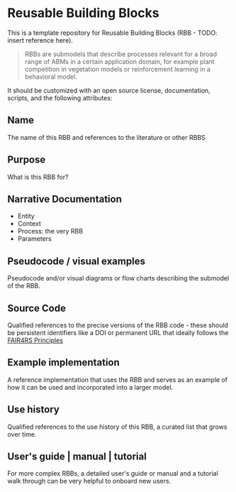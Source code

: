 # Reusable Building Blocks

This is a template repository for Reusable Building Blocks (RBB - TODO: insert reference here).

> RBBs are submodels that describe processes relevant for a broad range of ABMs in a certain application domain, for example plant competition in vegetation models or reinforcement learning in a behavioral model.

 It should be customized with an open source license, documentation, scripts, and the following attributes:

## Name

The name of this RBB and references to the literature or other RBBS

## Purpose

What is this RBB for?

## Narrative Documentation

- Entity
- Context
- Process: the very RBB
- Parameters

## Pseudocode / visual examples 

Pseudocode and/or visual diagrams or flow charts describing the submodel of the RBB.

## Source Code

Qualified references to the precise versions of the RBB code - these should be persistent identifiers like a DOI or permanent URL that ideally follows the [FAIR4RS Principles](https://github.com/comses-education/fair-osg-template/wiki/FAIR-Principles-for-Research-Software)

## Example implementation

A reference implementation that uses the RBB and serves as an example of how it can be used and incorporated into a larger model.

## Use history

Qualified references to the use history of this RBB, a curated list that grows over time.

## User's guide | manual | tutorial

For more complex RBBs, a detailed user's guide or manual and a tutorial walk through can be very helpful to onboard new users.
